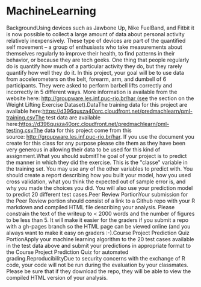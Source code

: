# MachineLearning
BackgroundUsing devices such as Jawbone Up, Nike FuelBand, and Fitbit it is now possible to collect a large amount of data about personal activity relatively inexpensively. These type of devices are part of the quantified self movement – a group of enthusiasts who take measurements about themselves regularly to improve their health, to find patterns in their behavior, or because they are tech geeks. One thing that people regularly do is quantify how much of a particular activity they do, but they rarely quantify how well they do it. In this project, your goal will be to use data from accelerometers on the belt, forearm, arm, and dumbell of 6 participants. They were asked to perform barbell lifts correctly and incorrectly in 5 different ways. More information is available from the website here: http://groupware.les.inf.puc-rio.br/har (see the section on the Weight Lifting Exercise Dataset).DataThe training data for this project are available here:https://d396qusza40orc.cloudfront.net/predmachlearn/pml-training.csvThe test data are available here:https://d396qusza40orc.cloudfront.net/predmachlearn/pml-testing.csvThe data for this project come from this source: http://groupware.les.inf.puc-rio.br/har. If you use the document you create for this class for any purpose please cite them as they have been very generous in allowing their data to be used for this kind of assignment.What you should submitThe goal of your project is to predict the manner in which they did the exercise. This is the "classe" variable in the training set. You may use any of the other variables to predict with. You should create a report describing how you built your model, how you used cross validation, what you think the expected out of sample error is, and why you made the choices you did. You will also use your prediction model to predict 20 different test cases.Peer Review PortionYour submission for the Peer Review portion should consist of a link to a Github repo with your R markdown and compiled HTML file describing your analysis. Please constrain the text of the writeup to < 2000 words and the number of figures to be less than 5. It will make it easier for the graders if you submit a repo with a gh-pages branch so the HTML page can be viewed online (and you always want to make it easy on graders :-).Course Project Prediction Quiz PortionApply your machine learning algorithm to the 20 test cases available in the test data above and submit your predictions in appropriate format to the Course Project Prediction Quiz for automated grading.ReproducibilityDue to security concerns with the exchange of R code, your code will not be run during the evaluation by your classmates. Please be sure that if they download the repo, they will be able to view the compiled HTML version of your analysis.

